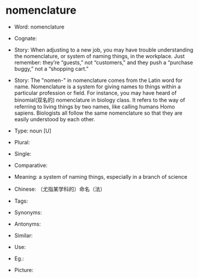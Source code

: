 # nomenclature

- Word: nomenclature
- Cognate: 
- Story: When adjusting to a new job, you may have trouble understanding the nomenclature, or system of naming things, in the workplace. Just remember: they’re “guests,” not “customers," and they push a “purchase buggy,” not a “shopping cart.”
- Story: The "nomen-" in nomenclature comes from the Latin word for name. Nomenclature is a system for giving names to things within a particular profession or field. For instance, you may have heard of binomial(双名的) nomenclature in biology class. It refers to the way of referring to living things by two names, like calling humans Homo sapiens. Biologists all follow the same nomenclature so that they are easily understood by each other.

- Type: noun [U]
- Plural: 
- Single: 
- Comparative: 
- Meaning: a system of naming things, especially in a branch of science
- Chinese: （尤指某学科的）命名（法）
- Tags: 
- Synonyms: 
- Antonyms: 
- Similar: 
- Use: 
- Eg.: 
- Picture: 


